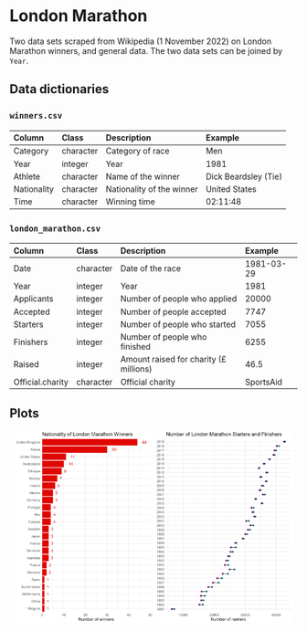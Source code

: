 # London Marathon

Two data sets scraped from Wikipedia (1 November 2022) on London Marathon winners, and general data. The two data sets can be joined by `Year`.

## Data dictionaries

### `winners.csv`

|Column       |Class      |Description                |Example              |
|:------------|:----------|:--------------------------|:--------------------|
|Category     |character  |Category of race           |Men                  |
|Year         |integer    |Year                       |1981                 |
|Athlete      |character  |Name of the winner         |Dick Beardsley (Tie) |
|Nationality  |character  |Nationality of the winner  |United States        |
|Time         |character  |Winning time               |02:11:48             |


### `london_marathon.csv`

|Column           |Class      |Description                                 |Example              |
|:----------------|:----------|:-------------------------------------------|:--------------------|
|Date             |character  |Date of the race                            |1981-03-29           |
|Year             |integer    |Year                                        |1981                 |
|Applicants       |integer    |Number of people who applied                |20000                |
|Accepted         |integer    |Number of people accepted                   |7747                 |
|Starters         |integer    |Number of people who started                |7055                 |
|Finishers        |integer    |Number of people who finished               |6255                 |
|Raised           |integer    |Amount raised for charity (£ millions)      |46.5                 |
|Official.charity |character  |Official charity                            |SportsAid            |

## Plots

<p align="center">
  <img src="winners.png" width="48%">
  <img src="london_marathon.png" width="48%">
</p>

